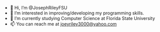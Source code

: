 - 👋 Hi, I’m @JosephRileyFSU
- 👀 I’m interested in improving/developing my programming skills.
- 🌱 I’m currently studying Computer Science at Florida State University
- 📫 You can reach me at joeyriley3000@yahoo.com 

<!---
JosephRileyFSU/JosephRileyFSU is a ✨ special ✨ repository because its `README.md` (this file) appears on your GitHub profile.
You can click the Preview link to take a look at your changes.
--->
